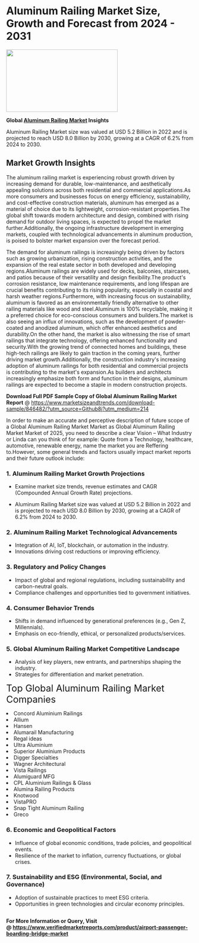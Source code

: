 <H1>Aluminum Railing Market Size, Growth and Forecast from 2024 - 2031</H1><img class="aligncenter size-medium wp-image-584254" src="https://thirdeyenews.in/wp-content/uploads/2024/09/Global-Market-Research-300x168.jpeg" alt="" width="300" height="168" /><p><strong>Global&nbsp;<a href="https://www.marketsizeandtrends.com/download-sample/846482/?utm_source=Github8j?utm_medium=214">Aluminum Railing Market</a> Insights</strong></p><p>Aluminum Railing Market size was valued at USD 5.2 Billion in 2022 and is projected to reach USD 8.0 Billion by 2030, growing at a CAGR of 6.2% from 2024 to 2030.</p><p><h2>Market Growth Insights</h2> <p>The aluminum railing market is experiencing robust growth driven by increasing demand for durable, low-maintenance, and aesthetically appealing solutions across both residential and commercial applications.As more consumers and businesses focus on energy efficiency, sustainability, and cost-effective construction materials, aluminum has emerged as a material of choice due to its lightweight, corrosion-resistant properties.The global shift towards modern architecture and design, combined with rising demand for outdoor living spaces, is expected to propel the market further.Additionally, the ongoing infrastructure development in emerging markets, coupled with technological advancements in aluminum production, is poised to bolster market expansion over the forecast period.</p> <p>The demand for aluminum railings is increasingly being driven by factors such as growing urbanization, rising construction activities, and the expansion of the real estate sector in both developed and developing regions.Aluminum railings are widely used for decks, balconies, staircases, and patios because of their versatility and design flexibility.The product's corrosion resistance, low maintenance requirements, and long lifespan are crucial benefits contributing to its rising popularity, especially in coastal and harsh weather regions.Furthermore, with increasing focus on sustainability, aluminum is favored as an environmentally friendly alternative to other railing materials like wood and steel.Aluminum is 100% recyclable, making it a preferred choice for eco-conscious consumers and builders.The market is also seeing an influx of innovations, such as the development of powder-coated and anodized aluminum, which offer enhanced aesthetics and durability.On the other hand, the market is also witnessing the rise of smart railings that integrate technology, offering enhanced functionality and security.With the growing trend of connected homes and buildings, these high-tech railings are likely to gain traction in the coming years, further driving market growth.Additionally, the construction industry's increasing adoption of aluminum railings for both residential and commercial projects is contributing to the market's expansion.As builders and architects increasingly emphasize both form and function in their designs, aluminum railings are expected to become a staple in modern construction projects.</p> <p><span class=""><strong>Download Full PDF Sample Copy of Global Aluminum Railing Market Report</strong> @ <a href="https://www.marketsizeandtrends.com/download-sample/846482/?utm_source=Github8j?utm_medium=214" target="_blank">https://www.marketsizeandtrends.com/download-sample/846482/?utm_source=Github8j?utm_medium=214</a></span></p><p>In order to make an accurate and perceptive description of future scope of a Global&nbsp;Aluminum Railing Market Market as Global&nbsp;Aluminum Railing Market Market of 2025, you need to describe a clear Vision &ndash; What Industry or Linda can you think of for example: Quote from a Technology, healthcare, automotive, renewable energy, name the market you are Reffering to.However, some general trends and factors usually impact market reports and their future outlook include:</p><h3>1.&nbsp;<strong>Aluminum Railing Market Growth Projections</strong></h3><ul><li>Examine market size trends, revenue estimates and CAGR (Compounded Annual Growth Rate) projections.</li><li><p>Aluminum Railing Market size was valued at USD 5.2 Billion in 2022 and is projected to reach USD 8.0 Billion by 2030, growing at a CAGR of 6.2% from 2024 to 2030.</p></li></ul><h3>2.&nbsp;<strong>Aluminum Railing Market Technological Advancements</strong></h3><ul><li>Integration of AI, IoT, blockchain, or automation in the industry.</li><li>Innovations driving cost reductions or improving efficiency.</li></ul><h3>3.&nbsp;<strong>Regulatory and Policy Changes</strong></h3><ul><li>Impact of global and regional regulations, including sustainability and carbon-neutral goals.</li><li>Compliance challenges and opportunities tied to government initiatives.</li></ul><h3>4.&nbsp;<strong>Consumer Behavior Trends</strong></h3><ul><li>Shifts in demand influenced by generational preferences (e.g., Gen Z, Millennials).</li><li>Emphasis on eco-friendly, ethical, or personalized products/services.</li></ul><h3>5.&nbsp;<strong>Global Aluminum Railing Market Competitive Landscape</strong></h3><ul><li>Analysis of key players, new entrants, and partnerships shaping the industry.</li><li>Strategies for differentiation and market penetration.</li></ul><p data-pm-slice="1 1 []"><span style="color: inherit; font-family: inherit; font-size: 25px;">Top Global Aluminum Railing Market Companies</span></p><div class="" data-test-id=""><p><li>Concord Aluminium Railings</li><li> Allium</li><li> Hansen</li><li> Alumarail Manufacturing</li><li> Regal ideas</li><li> Ultra Aluminium</li><li> Superior Aluminium Products</li><li> Digger Specialties</li><li> Wagner Architectural</li><li> Vista Railings</li><li> Alumiguard MFG</li><li> CPL Aluminium Railings & Glass</li><li> Alumina Railing Products</li><li> Knotwood</li><li> VistaPRO</li><li> Snap Tight Aluminum Railing</li><li> Greco</li></p></div><h3>6.&nbsp;<strong>Economic and Geopolitical Factors</strong></h3><ul><li>Influence of global economic conditions, trade policies, and geopolitical events.</li><li>Resilience of the market to inflation, currency fluctuations, or global crises.</li></ul><h3>7.&nbsp;<strong>Sustainability and ESG (Environmental, Social, and Governance)</strong></h3><ul><li>Adoption of sustainable practices to meet ESG criteria.</li><li>Opportunities in green technologies and circular economy principles.</li></ul><h2><strong style="font-size: 14px;">For More Information or Query, Visit @&nbsp;</strong><a style="background-color: #ffffff; font-size: 14px;" href="https://www.marketsizeandtrends.com/report/aluminum-railing-market/" target="_blank">https://www.verifiedmarketreports.com/product/airport-passenger-boarding-bridge-market</a></h2>